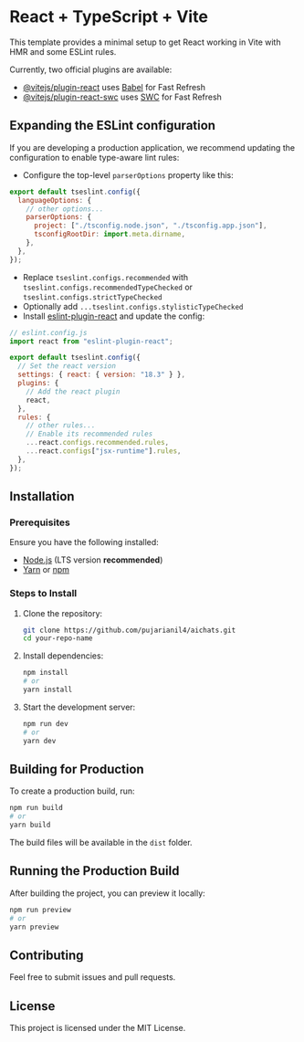 # React + TypeScript + Vite

This template provides a minimal setup to get React working in Vite with HMR and some ESLint rules.

Currently, two official plugins are available:

- [@vitejs/plugin-react](https://github.com/vitejs/vite-plugin-react/blob/main/packages/plugin-react/README.md) uses [Babel](https://babeljs.io/) for Fast Refresh
- [@vitejs/plugin-react-swc](https://github.com/vitejs/vite-plugin-react-swc) uses [SWC](https://swc.rs/) for Fast Refresh

## Expanding the ESLint configuration

If you are developing a production application, we recommend updating the configuration to enable type-aware lint rules:

- Configure the top-level `parserOptions` property like this:

```js
export default tseslint.config({
  languageOptions: {
    // other options...
    parserOptions: {
      project: ["./tsconfig.node.json", "./tsconfig.app.json"],
      tsconfigRootDir: import.meta.dirname,
    },
  },
});
```

- Replace `tseslint.configs.recommended` with `tseslint.configs.recommendedTypeChecked` or `tseslint.configs.strictTypeChecked`
- Optionally add `...tseslint.configs.stylisticTypeChecked`
- Install [eslint-plugin-react](https://github.com/jsx-eslint/eslint-plugin-react) and update the config:

```js
// eslint.config.js
import react from "eslint-plugin-react";

export default tseslint.config({
  // Set the react version
  settings: { react: { version: "18.3" } },
  plugins: {
    // Add the react plugin
    react,
  },
  rules: {
    // other rules...
    // Enable its recommended rules
    ...react.configs.recommended.rules,
    ...react.configs["jsx-runtime"].rules,
  },
});
```

## Installation

### Prerequisites

Ensure you have the following installed:

- [Node.js](https://nodejs.org/) (LTS version **recommended**)
- [Yarn](https://yarnpkg.com/) or [npm](https://www.npmjs.com/)

### Steps to Install

1. Clone the repository:

   ```sh
   git clone https://github.com/pujarianil4/aichats.git
   cd your-repo-name
   ```

2. Install dependencies:

   ```sh
   npm install
   # or
   yarn install
   ```

3. Start the development server:
   ```sh
   npm run dev
   # or
   yarn dev
   ```

## Building for Production

To create a production build, run:

```sh
npm run build
# or
yarn build
```

The build files will be available in the `dist` folder.

## Running the Production Build

After building the project, you can preview it locally:

```sh
npm run preview
# or
yarn preview
```

## Contributing

Feel free to submit issues and pull requests.

## License

This project is licensed under the MIT License.
